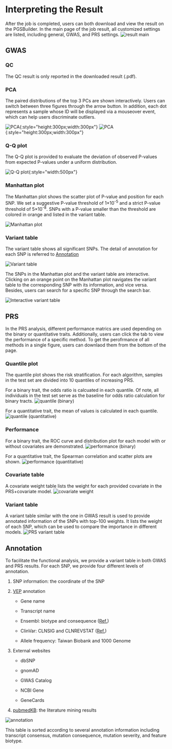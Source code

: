 # Interpreting the Result

After the job is completed, users can both download and view the result on the PGSBuilder. In the main page of the job result, all customized settings are listed, including general, GWAS, and PRS settings.
![result main](images/result_main.png)

## GWAS
### QC
The QC result is only reported in the downloaded result (.pdf).

### PCA
The paired distributions of the top 3 PCs are shown interactively. Users can switch between three figures through the arrow button. In addition, each dot represents a sample whose ID will be displayed via a mouseover event, which can help users discriminate outliers.

![PCA](images/pca1.png){:style="height:300px;width:300px"}
![PCA](images/pca2.png){:style="height:300px;width:300px"}

### Q-Q plot
The Q-Q plot is provided to evaluate the deviation of observed P-values from expected P-values under a uniform distribution.

![Q-Q plot](images/qqplot.png){:style="width:500px"}

### Manhattan plot
The Manhattan plot shows the scatter plot of P-value and position for each SNP. We set a suggestive P-value threshold of 1×10<sup>-5</sup> and a strict P-value threshold of 5×10<sup>-8</sup>. SNPs with a P-value smaller than the threshold are colored in orange and listed in the variant table.

![Manhattan plot](images/manhattan.png)

### Variant table
The variant table shows all significant SNPs. The detail of annotation for each SNP is referred to [Annotation](#annotation)

![Variant table](images/variant_table.png)

The SNPs in the Manhattan plot and the variant table are interactive. Clicking on an orange point on the Manhattan plot navigates the variant table to the corresponding SNP with its information, and vice versa. Besides, users can search for a specific SNP through the search bar.

![Interactive variant table](images/interactive_variant_table.png)

## PRS
In the PRS analysis, different performance matrics are used depending on the binary or quantitative traits. Additionally, users can click the tab to view the performance of a specific method. To get the perofrmance of all methods in a single figure, users can downlaod them from the bottom of the page.

### Quantile plot
The quantile plot shows the risk stratification. For each algorithm, samples in the test set are divided into 10 quantiles of increasing PRS. 

For a binary trait, the odds ratio is calcuated in each quantile. Of note, all individuals in the test set serve as the baseline for odds ratio calculation for binary tracts.
![quantile (binary)](images/clf_quantile.png)

For a quantitative trait, the mean of values is calculated in each quantile.
![quantile (quantitative)](images/reg_quantile.png)

### Performance
For a binary trait, the ROC curve and distribution plot for each model with or without covariates are demonstrated.
![performance (binary)](images/clf_perform.png)

For a quantitative trait, the Spearman correlation and scatter plots are shown.
![performance (quantitative)](images/reg_perform.png)

### Covariate table
A covariate weight table lists the weight for each provided covariate in the PRS+covariate model.
![covariate weight](images/covariate_weight.png)

### Variant table
A variant table similar with the one in GWAS result is used to provide annotated information of the SNPs with top-100 weights. It lists the weight of each SNP, which can be used to compare the importance in different models.
![PRS variant table](images/prs_variant_table.png)

## Annotation
To facilitate the functional analysis, we provide a variant table in both GWAS and PRS results. For each SNP, we provide four different levels of annotation.

1. SNP information: the coordinate of the SNP

2. [VEP](https://doi.org/10.1186/s13059-016-0974-4) annotation

      - Gene name

      - Transcript name

      - Ensembl: biotype and consequence ([Ref.](https://m.ensembl.org/info/genome/variation/prediction/predicted_data.html))

      - ClinVar: CLNSIG and CLNREVSTAT ([Ref.](https://www.ncbi.nlm.nih.gov/clinvar/docs/clinsig/))

      - Allele frequency: Taiwan Biobank and 1000 Genome

3. External websites

      - dbSNP

      - gnomAD

      - GWAS Catalog

      - NCBI Gene

      - GeneCards

4. [pubmedKB](https://doi.org/10.1093/nar/gkac310): the literature mining results

![annotation](images/annotation.png)

This table is sorted according to several annotation information including transcript consensus, mutation consequence, mutation severity, and feature biotype.